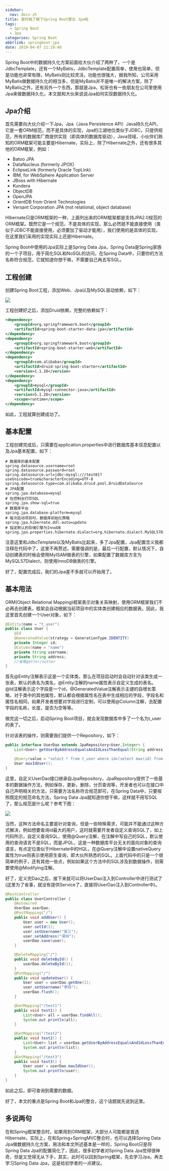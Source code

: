 ```yaml
---
sidebar:
  nav: docs-zh
title: 是时候了解下Spring Boot整合 Jpa啦
tags:
  - Spring Boot
  - Jpa
categories: Spring Boot
abbrlink: springboot-jpa
date: 2019-04-07 21:19:40
---
```

Spring Boot中的数据持久化方案前面给大伙介绍了两种了，一个是JdbcTemplate，还有一个MyBatis，JdbcTemplate配置简单，使用也简单，但是功能也非常有限，MyBatis则比较灵活，功能也很强大，据我所知，公司采用MyBatis做数据持久化的相当多，但是MyBatis并不是唯一的解决方案，除了MyBatis之外，还有另外一个东西，那就是Jpa，松哥也有一些朋友在公司里使用Jpa来做数据持久化，本文就和大伙来说说Jpa如何实现数据持久化。  

 <!-- more -->
 
## Jpa介绍  

首先需要向大伙介绍一下Jpa，Jpa（Java Persistence API）Java持久化API，它是一套ORM规范，而不是具体的实现，Jpa的江湖地位类似于JDBC，只提供规范，所有的数据库厂商提供实现（即具体的数据库驱动），Java领域，小伙伴们熟知的ORM框架可能主要是Hibernate，实际上，除了Hibernate之外，还有很多其他的ORM框架，例如：  

- Batoo JPA
- DataNucleus (formerly JPOX)
- EclipseLink (formerly Oracle TopLink)
- IBM, for WebSphere Application Server
- JBoss with Hibernate
- Kundera
- ObjectDB
- OpenJPA
- OrientDB from Orient Technologies
- Versant Corporation JPA (not relational, object database)

Hibernate只是ORM框架的一种，上面列出来的ORM框架都是支持JPA2.0规范的ORM框架。既然它是一个规范，不是具体的实现，那么必然就不能直接使用（类似于JDBC不能直接使用，必须要加了驱动才能用），我们使用的是具体的实现，在这里我们采用的实现实际上还是Hibernate。  

Spring Boot中使用的Jpa实际上是Spring Data Jpa，Spring Data是Spring家族的一个子项目，用于简化SQL和NoSQL的访问，在Spring Data中，只要你的方法名称符合规范，它就知道你想干嘛，不需要自己再去写SQL。  

## 工程创建  

创建Spring Boot工程，添加Web、Jpa以及MySQL驱动依赖，如下：  

![](http://www.javaboy.org/images/sb/5-1.png)  

工程创建好之后，添加Druid依赖，完整的依赖如下：  


```xml
<dependency>
    <groupId>org.springframework.boot</groupId>
    <artifactId>spring-boot-starter-data-jpa</artifactId>
</dependency>
<dependency>
    <groupId>org.springframework.boot</groupId>
    <artifactId>spring-boot-starter-web</artifactId>
</dependency>
<dependency>
    <groupId>com.alibaba</groupId>
    <artifactId>druid-spring-boot-starter</artifactId>
    <version>1.1.10</version>
</dependency>
<dependency>
    <groupId>mysql</groupId>
    <artifactId>mysql-connector-java</artifactId>
    <version>5.1.28</version>
    <scope>runtime</scope>
</dependency>
```

如此，工程就算创建成功了。  

## 基本配置  

工程创建完成后，只需要在application.properties中进行数据库基本信息配置以及Jpa基本配置，如下：  



```
# 数据库的基本配置
spring.datasource.username=root
spring.datasource.password=root
spring.datasource.url=jdbc:mysql:///test01?useUnicode=true&characterEncoding=UTF-8
spring.datasource.type=com.alibaba.druid.pool.DruidDataSource
# JPA配置
spring.jpa.database=mysql
# 在控制台打印SQL
spring.jpa.show-sql=true
# 数据库平台
spring.jpa.database-platform=mysql
# 每次启动项目时，数据库初始化策略
spring.jpa.hibernate.ddl-auto=update
# 指定默认的存储引擎为InnoDB
spring.jpa.properties.hibernate.dialect=org.hibernate.dialect.MySQL57Dialect
```



注意这里和JdbcTemplate以及MyBatis比起来，多了Jpa配置，Jpa配置含义我都注释在代码中了，这里不再赘述，需要强调的是，最后一行配置，默认情况下，自动创建表的时候会使用MyISAM做表的引擎，如果配置了数据库方言为MySQL57Dialect，则使用InnoDB做表的引擎。  

好了，配置完成后，我们的Jpa差不多就可以开始用了。  

## 基本用法    

ORM(Object Relational Mapping)框架表示对象关系映射，使用ORM框架我们不必再去创建表，框架会自动根据当前项目中的实体类创建相应的数据表。因此，我这里首先创建一个User对象，如下：  




```java
@Entity(name = "t_user")
public class User {
    @Id
    @GeneratedValue(strategy = GenerationType.IDENTITY)
    private Integer id;
    @Column(name = "name")
    private String username;
    private String address;
    //省略getter/setter
}
```







首先@Entity注解表示这是一个实体类，那么在项目启动时会自动针对该类生成一张表，默认的表名为类名，@Entity注解的name属性表示自定义生成的表名。@Id注解表示这个字段是一个id，@GeneratedValue注解表示主键的自增长策略，对于类中的其他属性，默认都会根据属性名在表中生成相应的字段，字段名和属性名相同，如果开发者想要对字段进行定制，可以使用@Column注解，去配置字段的名称，长度，是否为空等等。   

做完这一切之后，启动Spring Boot项目，就会发现数据库中多了一个名为t_user的表了。  

针对该表的操作，则需要我们提供一个Repository，如下：  




```java
public interface UserDao extends JpaRepository<User,Integer> {
    List<User> getUserByAddressEqualsAndIdLessThanEqual(String address, Integer id);

    @Query(value = "select * from t_user where id=(select max(id) from t_user)",nativeQuery = true)
    User maxIdUser();
}
```





这里，自定义UserDao接口继承自JpaRepository，JpaRepository提供了一些基本的数据操作方法，例如保存，更新，删除，分页查询等，开发者也可以在接口中自己声明相关的方法，只需要方法名称符合规范即可，在Spring Data中，只要按照既定的规范命名方法，Spring Data Jpa就知道你想干嘛，这样就不用写SQL了，那么规范是什么呢？参考下图：  

![](http://www.javaboy.org/images/sb/5-2.jpeg)  

当然，这种方法命名主要是针对查询，但是一些特殊需求，可能并不能通过这种方式解决，例如想要查询id最大的用户，这时就需要开发者自定义查询SQL了，如上代码所示，自定义查询SQL，使用@Query注解，在注解中写自己的SQL，默认使用的查询语言不是SQL，而是JPQL，这是一种数据库平台无关的面向对象的查询语言，有点定位类似于Hibernate中的HQL，在@Query注解中设置nativeQuery属性为true则表示使用原生查询，即大伙所熟悉的SQL。上面代码中的只是一个很简单的例子，还有其他一些点，例如如果这个方法中的SQL涉及到数据操作，则需要使用@Modifying注解。  

好了，定义完Dao之后，接下来就可以将UserDao注入到Controller中进行测试了(这里为了省事，就没有提供Service了，直接将UserDao注入到Controller中)。  



```java
@RestController
public class UserController {
    @Autowired
    UserDao userDao;
    @PostMapping("/")
    public void addUser() {
        User user = new User();
        user.setId(1);
        user.setUsername("张三");
        user.setAddress("深圳");
        userDao.save(user);
    }

    @DeleteMapping("/")
    public void deleteById() {
        userDao.deleteById(1);
    }
    @PutMapping("/")
    public void updateUser() {
        User user = userDao.getOne(1);
        user.setUsername("李四");
        userDao.flush();
    }

    @GetMapping("/test1")
    public void test1() {
        List<User> all = userDao.findAll();
        System.out.println(all);
    }

    @GetMapping("/test2")
    public void test2() {
        List<User> list = userDao.getUserByAddressEqualsAndIdLessThanEqual("广州", 2);
        System.out.println(list);
    }
    @GetMapping("/test3")
    public void test3() {
        User user = userDao.maxIdUser();
        System.out.println(user);
    }
}

```



如此之后，即可查询到需要的数据。  

好了，本文的重点是Spring Boot和Jpa的整合，这个话题就先说到这里。  

## 多说两句  

在和Spring框架整合时，如果用到ORM框架，大部分人可能都是首选Hibernate，实际上，在和Spring+SpringMVC整合时，也可以选择Spring Data Jpa做数据持久化方案，用法和本文所述基本是一样的，Spring Boot只是将Spring Data Jpa的配置简化了，因此，很多初学者对Spring Data Jpa觉得很神奇，但是又觉得无从下手，其实，此时可以回到Spring框架，先去学习Jpa，再去学习Spring Data Jpa，这是给初学者的一点建议。  
